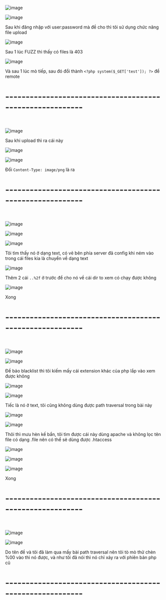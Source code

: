 ![image](https://github.com/user-attachments/assets/c08124b9-1bb4-4f25-bbe9-e466f736fb1e)

![image](https://github.com/user-attachments/assets/502fb8f5-c22b-4c4b-83db-c7460485c6ab)

Sau khi đăng nhập với user:password mà đề cho thì tôi sử dụng chức năng file upload 

![image](https://github.com/user-attachments/assets/e53a39ec-b155-4c20-9974-11b1e6ee7dba)

Sau 1 lúc FUZZ thì thấy có files là 403 

![image](https://github.com/user-attachments/assets/4525deba-ccdf-49da-ba51-ab7a4edd5b9d)

Và sau 1 lúc mò tiếp, sau đó đổi thành `<?php system($_GET['test']); ?>` để remote

<h1>---------------------------------------------------------</h1>
<br>

![image](https://github.com/user-attachments/assets/e1c8f262-0a46-4407-a185-c9cc801237de)

Sau khi upload thì ra cái này

![image](https://github.com/user-attachments/assets/24782ffd-6173-4b75-a277-5b8a05a3ade3)

![image](https://github.com/user-attachments/assets/83dd262e-7e65-4794-951e-d9323be6e197)

Đổi `Content-Type: image/png` là ra

<h1>---------------------------------------------------------</h1>
<br>

![image](https://github.com/user-attachments/assets/5fab8c85-70b7-4bb3-81e5-26d9e0a0ad3c)

![image](https://github.com/user-attachments/assets/6c949d19-73fa-4b4c-8432-e3ea7db30e6e)

![image](https://github.com/user-attachments/assets/2e371b31-ae83-4527-977e-c660c22a4716)

Tôi tìm thấy nó ở dạng text, có vẻ bên phía server đã config khi ném vào trong cái files kia là chuyển về dạng text 

![image](https://github.com/user-attachments/assets/a0f2ae92-ce43-4e6c-8e91-f610f7578998)

Thêm 2 cái `..%2f` ở trước để cho nó về cái dir to xem có chạy được không 

![image](https://github.com/user-attachments/assets/8b330aac-ba80-463d-9775-ad3e27c03573)

Xong

<h1>---------------------------------------------------------</h1>
<br>

![image](https://github.com/user-attachments/assets/fbedc7da-2839-40bd-8ab7-b7d2d6d92ed6)

![image](https://github.com/user-attachments/assets/c3a5f729-1507-4862-b198-d62af2dec36f)

Đề bảo blacklist thì tôi kiếm mấy cái extension khác của php lắp vào xem được không 

![image](https://github.com/user-attachments/assets/8f817cc0-f15d-4d7b-b175-98e8d1af101d)

![image](https://github.com/user-attachments/assets/dfd011a5-b789-45bf-b330-36e4041bb356)

Tiếc là nó ở text, tôi cũng không dùng được path traversal trong bài này 

![image](https://github.com/user-attachments/assets/f354f960-e21a-4648-a4c1-bb9bb5196b9d)

![image](https://github.com/user-attachments/assets/e4c9fcbd-677f-489c-baff-167080bb8250)

Thôi thì mưu hèn kế bẩn, tôi tìm được cái này dùng apache và không lọc tên file có dạng .file nên có thể sẽ dùng được .htaccess 

![image](https://github.com/user-attachments/assets/65d2acac-5bb3-4afe-91b1-88b75375251d)

![image](https://github.com/user-attachments/assets/6cd46e3a-b663-4a44-88fc-df313c567677)

![image](https://github.com/user-attachments/assets/f43bf88b-c2fc-4b37-8117-c986f9745c66)

Xong

<h1>---------------------------------------------------------</h1>
<br>

![image](https://github.com/user-attachments/assets/215f944f-a911-4ced-8e00-968bd9f898f9)

![image](https://github.com/user-attachments/assets/fd29945f-9d1b-49a7-9173-c2b501daf199)

Do tên đề và tôi đã làm qua mấy bài path traversal nên tôi tò mò thử chèn %00 vào thì nó được, và như tôi đã nói thì nó chỉ xảy ra với phiên bản php cũ

<h1>---------------------------------------------------------</h1>
<br>


